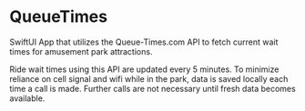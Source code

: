 # QueueTimes

SwiftUI App that utilizes the Queue-Times.com API to fetch current wait times for amusement park attractions.

Ride wait times using this API are updated every 5 minutes. To minimize reliance on cell signal and wifi while in the park, data is saved locally each time a call is made. Further calls are not necessary until fresh data becomes available.

